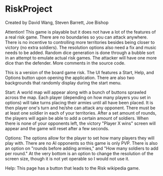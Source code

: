 RiskProject
===========
Created by David Wang, Steven Barrett, Joe Bishop 

Attention! This game is playable but it does not have a lot of the features of a real risk game. There are no boundaries so 
you can attack anywhere. There is no incentive to controlling more territories besides being closer to victory (no extra soldiers).
The resolution options also need a fix and music needs to be added.
Random dice generation is done through a bubble sort in an attempt to emulate actual risk games. The attacker will have one more
dice than the defender. More comments in the source code. 

This is a version of the board game risk. The UI features a Start, Help, and Options button upon opening the application. There 
are also two backgrounds that randomly display during the start menu.

Start: A world map will appear along with a bunch of buttons sprawled across the map. Each player (depending on how many players 
you set in options) will take turns placing their armies until all have been placed. It is then player one's turn and he/she can 
attack any opponent. There must be at least one soldier in each of your territories. After a set amount of rounds, the players will 
again be able to add a certain amount of soldiers. When there is none of your opponents left, the victory "Player X wins" screen 
will appear and the game will reset after a few seconds.

Options: The options allow for the player to set how many players they will play with. There are no AI opponents so this game is 
only PVP. There is also an option on "rounds before adding armies," and "How many soldiers to add per round." At the very bottom
is an option to change the resolution of the screen size, though it is not yet operable so I would not use it. 

Help: This page has a button that leads to the Risk wikipedia game. 


